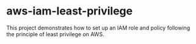 # aws-iam-least-privilege
This project demonstrates how to set up an IAM role and policy following the principle of least privilege on AWS.
